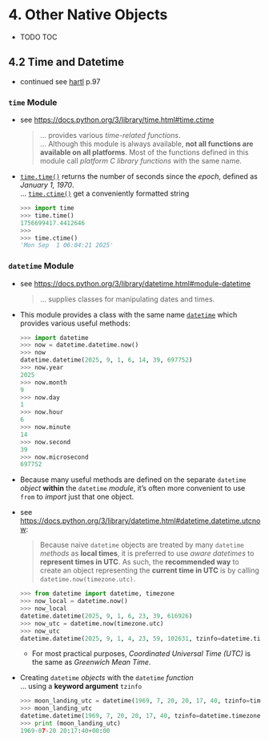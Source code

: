 # 4. Other Native Objects

- TODO TOC

## 4.2 Time and Datetime

- continued see [hartl](../README.md#hartl) p.97

### `time` Module

- see <https://docs.python.org/3/library/time.html#time.ctime>
  > … provides various *time-related functions*.  
  > … Although this module is always available, **not all functions are available on all platforms**. Most of the functions defined in this module call *platform C library functions* with the same name.

- [`time.time()`](https://docs.python.org/3/library/time.html#time.time) returns the number of seconds since the *epoch*, defined as *January 1, 1970*.  
  … [`time.ctime()`](https://docs.python.org/3/library/time.html#time.ctime) get a conveniently formatted string

  ``` Python
  >>> import time
  >>> time.time()
  1756699417.4412646
  >>>
  >>> time.ctime()
  'Mon Sep  1 06:04:21 2025'
  ```

### `datetime` Module

- see <https://docs.python.org/3/library/datetime.html#module-datetime>
  > … supplies classes for manipulating dates and times.

- This module provides a class with the same name [`datetime`](https://docs.python.org/3/library/datetime.html#datetime.datetime) which provides various useful methods:

  ``` Python
  >>> import datetime
  >>> now = datetime.datetime.now()
  >>> now
  datetime.datetime(2025, 9, 1, 6, 14, 39, 697752)
  >>> now.year
  2025
  >>> now.month
  9   
  >>> now.day
  1   
  >>> now.hour
  6   
  >>> now.minute
  14  
  >>> now.second
  39  
  >>> now.microsecond
  697752
  ```

- Because many useful methods are defined on the separate `datetime` *object* **within**
the `datetime` *module*, it’s often more convenient to use `from` to *import* just that one
object.

- see <https://docs.python.org/3/library/datetime.html#datetime.datetime.utcnow>:  
  > Because naive `datetime` objects are treated by many `datetime` *methods* as **local times**, it is preferred to use *aware datetimes* to **represent times in UTC**. As such, the **recommended way** to create an object representing the **current time in UTC** is by calling `datetime.now(timezone.utc)`.

  ``` Python
  >>> from datetime import datetime, timezone
  >>> now_local = datetime.now()
  >>> now_local
  datetime.datetime(2025, 9, 1, 6, 23, 39, 616926)
  >>> now_utc = datetime.now(timezone.utc)
  >>> now_utc
  datetime.datetime(2025, 9, 1, 4, 23, 59, 102631, tzinfo=datetime.timezone.utc)
  ```

  - For most practical purposes, *Coordinated Universal Time (UTC)* is the same as *Greenwich Mean Time*.

- Creating `datetime` *objects* with the `datetime` *function*  
  … using a **keyword argument** `tzinfo`

  ``` Python
  >>> moon_landing_utc = datetime(1969, 7, 20, 20, 17, 40, tzinfo=timezone.utc)
  >>> moon_landing_utc
  datetime.datetime(1969, 7, 20, 20, 17, 40, tzinfo=datetime.timezone.utc)
  >>> print (moon_landing_utc)
  1969-07-20 20:17:40+00:00
  ```
